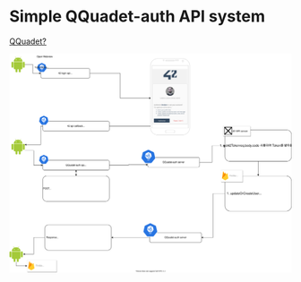 # Simple QQuadet-auth API system

[QQuadet?](https://github.com/42Seoul-hackaton-G3Error1/QQuadet)

![auth-flow](./images/auth-flow.drawio.svg)
